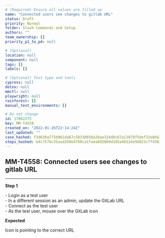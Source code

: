 ```yaml
---
# (Required) Ensure all values are filled up
name: "Connected users see changes to gitlab URL"
status: Draft
priority: Normal
folder: Slash Commands and Setup
authors: ""
team_ownership: []
priority_p1_to_p4: null

# (Optional)
location: null
component: null
tags: []
labels: []

# (Optional) Test type and tools
cypress: null
detox: null
mmctl: null
playwright: null
rainforest: []
manual_test_environments: []

# Do not change
id: 17862275
key: MM-T4558
created_on: "2022-01-26T22:14:24Z"
last_updated: ""
case_hashed: f3d630a775b061da67c58330038a26ae324d8c67a13878f5def32e0da790c2bb96e8235a8556e5e588ac2bdadd8941cd
steps_hashed: b4c757bc35aad269e4760ca1fa4a6920b9d3d5a4b524e9d823cf743639c1e280fb66f8e908caa85131779bada8246057
---
```


<!-- (Auto-generated) Based on frontmatter's "key" and "name" -->

## MM-T4558: Connected users see changes to gitlab URL

---

**Step 1**

\- Login as a test user\
\- In a different session as an admin, update the GitLab URL\
\- Connect as the test user\
\- As the test user, mouse over the GitLab icon

**Expected**

Icon is pointing to the correct URL
